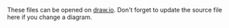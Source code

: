 These files can be opened on [draw.io](https://www.draw.io/).
Don't forget to update the source file here if you change a diagram.